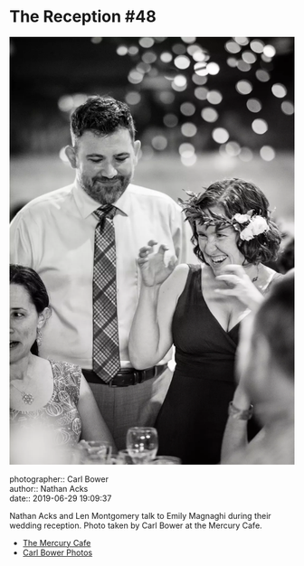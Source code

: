 # The Reception #48

![Nathan Acks and Len Montgomery talk to Emily Magnaghi](assets/2019-06-29-set-3-the-reception-48.webp)

photographer:: Carl Bower  
author:: Nathan Acks  
date:: 2019-06-29 19:09:37

Nathan Acks and Len Montgomery talk to Emily Magnaghi during their wedding reception. Photo taken by Carl Bower at the Mercury Cafe.

* [The Mercury Cafe](http://mercurycafe.com)
* [Carl Bower Photos](https://carlbowerphotos.com)
